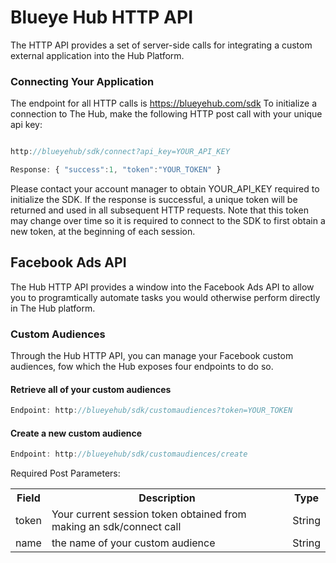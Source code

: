 # Blueye Hub HTTP API

The HTTP API provides a set of server-side calls for integrating a custom external application into the Hub Platform.


### Connecting Your Application

The endpoint for all HTTP calls is https://blueyehub.com/sdk
To initialize a connection to The Hub, make the following HTTP post call with your unique api key:

```javascript

http://blueyehub/sdk/connect?api_key=YOUR_API_KEY

Response: { "success":1, "token":"YOUR_TOKEN" }

```

Please contact your account manager to obtain YOUR_API_KEY required to initialize the SDK. 
If the response is successful, a unique token will be returned and used in all subsequent HTTP requests. Note that this token may change over time so it is required to connect to the SDK to first obtain a new token, at the beginning of each session.

## Facebook Ads API

The Hub HTTP API provides a window into the Facebook Ads API to allow you to programtically automate tasks you would otherwise perform directly in The Hub platform.

### Custom Audiences

Through the Hub HTTP API, you can manage your Facebook custom audiences, fow which the Hub exposes four endpoints to do so.

#### Retrieve all of your custom audiences
```javascript
Endpoint: http://blueyehub/sdk/customaudiences?token=YOUR_TOKEN
```

#### Create a new custom audience
```javascript
Endpoint: http://blueyehub/sdk/customaudiences/create
```
Required Post Parameters:
<table>
<tr>
<th>Field</th>
<th>Description</th>
<th>Type</th>
</tr>

<tr>
<td>token</td>
<td>Your current session token obtained from making an sdk/connect call</td>
<td>String</td>
</tr>

<tr>
<td>name</td>
<td>the name of your custom audience</td>
<td>String</td>
</tr>
</table>
